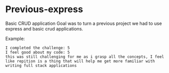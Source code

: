 # Previous-express

Basic CRUD application
Goal was to turn a previous project we had to use express and basic crud applications. 

Example:
```
I completed the challenge: 5
I feel good about my code: 5
this was still challenging for me as i grasp all the concepts, I feel like repition is a thing that will help me get more familiar with writing full stack applications 
```